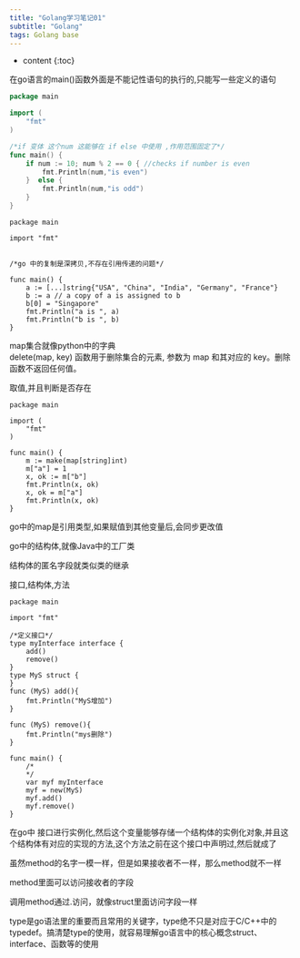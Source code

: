 ```yaml
---
title: "Golang学习笔记01"
subtitle: "Golang"
tags: Golang base
---
```






* content
{:toc}


在go语言的main()函数外面是不能记性语句的执行的,只能写一些定义的语句

```go
package main

import (
    "fmt"
)

/*if 变体 这个num 这能够在 if else 中使用 ,作用范围固定了*/
func main() {
    if num := 10; num % 2 == 0 { //checks if number is even
        fmt.Println(num,"is even")
    }  else {
        fmt.Println(num,"is odd")
    }
}
```

```golang
package main

import "fmt"


/*go 中的复制是深拷贝,不存在引用传递的问题*/

func main() {
    a := [...]string{"USA", "China", "India", "Germany", "France"}
    b := a // a copy of a is assigned to b
    b[0] = "Singapore"
    fmt.Println("a is ", a)
    fmt.Println("b is ", b)
}
```

map集合就像python中的字典  
delete(map, key) 函数用于删除集合的元素, 参数为 map 和其对应的 key。删除函数不返回任何值。

取值,并且判断是否存在

```golang
package main

import (
    "fmt"
)

func main() {
    m := make(map[string]int)
    m["a"] = 1
    x, ok := m["b"]
    fmt.Println(x, ok)
    x, ok = m["a"]
    fmt.Println(x, ok)
}
```

go中的map是引用类型,如果赋值到其他变量后,会同步更改值

go中的结构体,就像Java中的工厂类

结构体的匿名字段就类似类的继承



接口,结构体,方法
```golang
package main

import "fmt"

/*定义接口*/
type myInterface interface {
	add()
	remove()
}
type MyS struct {
}
func (MyS) add(){
	fmt.Println("MyS增加")
}

func (MyS) remove(){
	fmt.Println("mys删除")
}

func main() {
	/*
	*/
	var myf myInterface
	myf = new(MyS)
	myf.add()
	myf.remove()
}

```

在go中
接口进行实例化,然后这个变量能够存储一个结构体的实例化对象,并且这个结构体有对应的实现的方法,这个方法之前在这个接口中声明过,然后就成了

虽然method的名字一模一样，但是如果接收者不一样，那么method就不一样

method里面可以访问接收者的字段

调用method通过.访问，就像struct里面访问字段一样


type是go语法里的重要而且常用的关键字，type绝不只是对应于C/C++中的typedef。搞清楚type的使用，就容易理解go语言中的核心概念struct、interface、函数等的使用